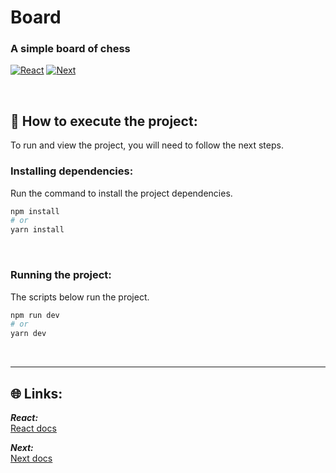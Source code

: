 # Board

### A simple board of chess

[![React](https://amandacleto.github.io/images-for-projects/public/images/github-readme/icon-react.svg)](https://react.dev/)
[![Next](https://amandacleto.github.io/images-for-projects/public/images/github-readme/icon-next.svg)](https://next.dev/)

<br>

## 🚀 How to execute the project:
To run and view the project, you will need to follow the next steps.

### Installing dependencies:
Run the command to install the project dependencies.
   ```sh
   npm install
   # or
   yarn install
   ```
<br>


### Running the project:
The scripts below run the project.
   ```sh
   npm run dev
   # or
   yarn dev
   ```
<br>

---
## 🌐 Links:
***React:***<br>
[<ins>React docs</ins>](https://reactjs.org/)<br>

***Next:***<br>
[<ins>Next docs</ins>](https://nextjs.org/)<br>